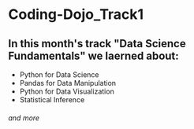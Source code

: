 # Coding-Dojo_Track1

## In this month's track **"Data Science Fundamentals"** we laerned about:

* Python for Data Science
* Pandas for Data Manipulation
* Python for Data Visualization
* Statistical Inference

###### and more
